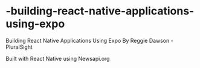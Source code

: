 # -building-react-native-applications-using-expo
Building React Native Applications Using Expo By Reggie Dawson - PluralSight

Built with React Native using Newsapi.org
